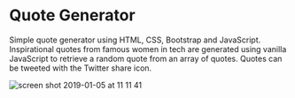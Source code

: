 # Quote Generator
Simple quote generator using HTML, CSS, Bootstrap and JavaScript.
Inspirational quotes from famous women in tech are generated using vanilla JavaScript to retrieve a random quote from an array of quotes. Quotes can be tweeted with the Twitter share icon.

![screen shot 2019-01-05 at 11 11 41](https://user-images.githubusercontent.com/38971399/50723824-b8bfc000-10da-11e9-8345-928f8dfa3579.png)
